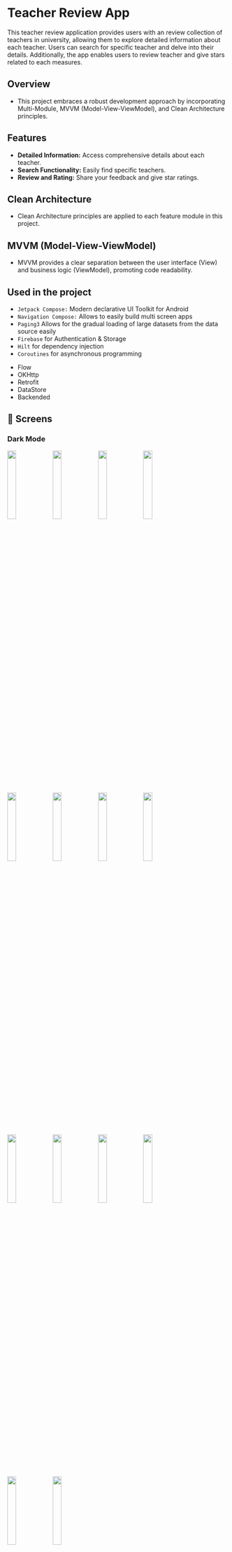 # Teacher Review App

This teacher review application provides users with an review collection of teachers in university, allowing them to explore detailed information about each teacher. Users can search for specific teacher and delve into their details. Additionally, the app enables users to review teacher and give stars related to each measures. 

## Overview
- This project embraces a robust development approach by incorporating Multi-Module, MVVM (Model-View-ViewModel), and Clean Architecture principles.

## Features

- **Detailed Information:** Access comprehensive details about each teacher.
- **Search Functionality:** Easily find specific teachers.
- **Review and Rating:** Share your feedback and give star ratings.


## Clean Architecture
- Clean Architecture principles are applied to each feature module in this project.

## MVVM (Model-View-ViewModel)
- MVVM provides a clear separation between the user interface (View) and business logic (ViewModel), promoting code readability.


    
## Used in the project

*  `Jetpack Compose:`  Modern declarative UI Toolkit for Android
*  `Navigation Compose:`  Allows to easily build multi screen apps
 *  `Paging3`  Allows for the gradual loading of large datasets from the data source easily
 *  `Firebase`  for Authentication & Storage
 *  `Hilt` for dependency injection
 *  `Coroutines` for asynchronous programming
- Flow
- OKHttp
- Retrofit
- DataStore
- Backended

## 📸 Screens

### Dark Mode
<!-- Dark Mode -->
<div>
  <img align="left" src="https://github.com/utkarshxf/Teacher_Review/assets/78771861/cc19d954-635f-4afb-8f77-274bdc482811" width="20%">
  <img align="left" src="https://github.com/utkarshxf/Teacher_Review/assets/78771861/93f2920b-9a7c-4c72-a87a-9d6a93fa3963" width="20%">
  <img align="left" src="https://github.com/utkarshxf/Teacher_Review/assets/78771861/ba994951-0076-4044-a5a0-6c627f3b82f8" width="20%">
  <img align="left" src="https://github.com/utkarshxf/Teacher_Review/assets/78771861/ef079b02-c099-4a94-8cda-f08d4c476279" width="20%">
  <img align="left" src="https://github.com/utkarshxf/Teacher_Review/assets/78771861/bbe968aa-75a8-4ea3-81c4-b75daf08aba0" width="20%">
  <img align="left" src="https://github.com/utkarshxf/Teacher_Review/assets/78771861/311b294c-0ae9-4aec-a6a3-eea206b9cece" width="20%">
  <img align="left" src="https://github.com/utkarshxf/Teacher_Review/assets/78771861/012952aa-e519-4675-a41c-eb7db1cd984d" width="20%">
  <img align="left" src="https://github.com/utkarshxf/Teacher_Review/assets/78771861/8b7e3462-6998-4843-a999-270bd74c404d" width="20%">
  <img align="left" src="https://github.com/utkarshxf/Teacher_Review/assets/78771861/d2a1c2c7-6c70-49e9-a363-9b2523ee771b" width="20%">
  <img align="left" src="https://github.com/utkarshxf/Teacher_Review/assets/78771861/a3bb4a52-fea2-48b7-a201-eec3829305f8" width="20%">
</div>

<!-- Light Mode -->
<div>
  <img align="left" src="https://github.com/utkarshxf/Teacher_Review/assets/78771861/e2c06d76-4a88-4e3a-b2a8-9ac534cb04b0" width="20%">
  <img align="left" src="https://github.com/utkarshxf/Teacher_Review/assets/78771861/21e0a1f0-42bf-484e-9620-9ee731fe4249" width="20%">
  <img align="left" src="https://github.com/utkarshxf/Teacher_Review/assets/78771861/dff91623-01a2-4ab6-8809-da6a75de795d" width="20%">
  <img align="left" src="https://github.com/utkarshxf/Teacher_Review/assets/78771861/c34fa34d-9180-4aaf-8412-d2a78acacb3d" width="20%">
</div>

